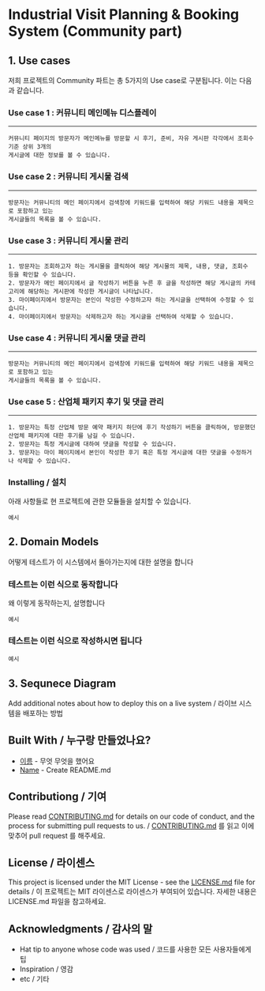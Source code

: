 # Industrial Visit Planning & Booking System (Community part)

## 1. Use cases
저희 프로젝트의 Community 파트는 총 5가지의 Use case로 구분됩니다. 이는 다음과 같습니다.

### Use case 1 : 커뮤니티 메인메뉴 디스플레이
***
```
커뮤니티 페이지의 방문자가 메인메뉴를 방문할 시 후기, 준비, 자유 게시판 각각에서 조회수 기준 상위 3개의
게시글에 대한 정보를 볼 수 있습니다. 
```
### Use case 2 : 커뮤니티 게시물 검색
***
```
방문자는 커뮤니티의 메인 페이지에서 검색창에 키워드를 입력하여 해당 키워드 내용을 제목으로 포함하고 있는
게시글들의 목록을 볼 수 있습니다.
```

### Use case 3 : 커뮤니티 게시물 관리
***
```
1. 방문자는 조회하고자 하는 게시물을 클릭하여 해당 게시물의 제목, 내용, 댓글, 조회수 등을 확인할 수 있습니다.
2. 방문자가 메인 페이지에서 글 작성하기 버튼을 누른 후 글을 작성하면 해당 게시글의 카테고리에 해당하는 게시판에 작성한 게시글이 나타납니다.
3. 마이페이지에서 방문자는 본인이 작성한 수정하고자 하는 게시글을 선택하여 수정할 수 있습니다.
4. 마이페이지에서 방문자는 삭제하고자 하는 게시글을 선택하여 삭제할 수 있습니다.
```

### Use case 4 : 커뮤니티 게시물 댓글 관리
***
```
방문자는 커뮤니티의 메인 페이지에서 검색창에 키워드를 입력하여 해당 키워드 내용을 제목으로 포함하고 있는
게시글들의 목록을 볼 수 있습니다.
```

### Use case 5 : 산업체 패키지 후기 및 댓글 관리
***
```
1. 방문자는 특정 산업체 방문 예약 패키지 하단에 후기 작성하기 버튼을 클릭하여, 방문했던 산업체 패키지에 대한 후기를 남길 수 있습니다.
2. 방문자는 특정 게시글에 대하여 댓글을 작성할 수 있습니다.
3. 방문자는 마이 페이지에서 본인이 작성한 후기 혹은 특정 게시글에 대한 댓글을 수정하거나 삭제할 수 있습니다.
```


### Installing / 설치

아래 사항들로 현 프로젝트에 관한 모듈들을 설치할 수 있습니다.

```
예시
```

## 2. Domain Models

어떻게 테스트가 이 시스템에서 돌아가는지에 대한 설명을 합니다

### 테스트는 이런 식으로 동작합니다

왜 이렇게 동작하는지, 설명합니다

```
예시
```

### 테스트는 이런 식으로 작성하시면 됩니다

```
예시
```

## 3. Sequnece Diagram

Add additional notes about how to deploy this on a live system / 라이브 시스템을 배포하는 방법

## Built With / 누구랑 만들었나요?

* [이름](링크) - 무엇 무엇을 했어요
* [Name](Link) - Create README.md

## Contributiong / 기여

Please read [CONTRIBUTING.md](https://gist.github.com/PurpleBooth/b24679402957c63ec426) for details on our code of conduct, and the process for submitting pull requests to us. / [CONTRIBUTING.md](https://gist.github.com/PurpleBooth/b24679402957c63ec426) 를 읽고 이에 맞추어 pull request 를 해주세요.

## License / 라이센스

This project is licensed under the MIT License - see the [LICENSE.md](https://gist.github.com/PurpleBooth/LICENSE.md) file for details / 이 프로젝트는 MIT 라이센스로 라이센스가 부여되어 있습니다. 자세한 내용은 LICENSE.md 파일을 참고하세요.

## Acknowledgments / 감사의 말

* Hat tip to anyone whose code was used / 코드를 사용한 모든 사용자들에게 팁
* Inspiration / 영감
* etc / 기타
